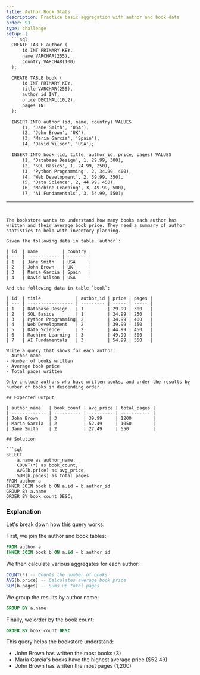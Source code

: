 ```yaml
---
title: Author Book Stats
description: Practice basic aggregation with author and book data
order: 93
type: challenge
setup: |
  ```sql
  CREATE TABLE author (
      id INT PRIMARY KEY,
      name VARCHAR(255),
      country VARCHAR(100)
  );

  CREATE TABLE book (
      id INT PRIMARY KEY,
      title VARCHAR(255),
      author_id INT,
      price DECIMAL(10,2),
      pages INT
  );

  INSERT INTO author (id, name, country) VALUES
      (1, 'Jane Smith', 'USA'),
      (2, 'John Brown', 'UK'),
      (3, 'Maria Garcia', 'Spain'),
      (4, 'David Wilson', 'USA');

  INSERT INTO book (id, title, author_id, price, pages) VALUES
      (1, 'Database Design', 1, 29.99, 300),
      (2, 'SQL Basics', 1, 24.99, 250),
      (3, 'Python Programming', 2, 34.99, 400),
      (4, 'Web Development', 2, 39.99, 350),
      (5, 'Data Science', 2, 44.99, 450),
      (6, 'Machine Learning', 3, 49.99, 500),
      (7, 'AI Fundamentals', 3, 54.99, 550);
  ```
---
```


The bookstore wants to understand how many books each author has written and their average book price. They need a summary of author statistics to help with inventory planning.

Given the following data in table `author`:

| id  | name         | country |
| --- | ------------ | ------- |
| 1   | Jane Smith   | USA     |
| 2   | John Brown   | UK      |
| 3   | Maria Garcia | Spain   |
| 4   | David Wilson | USA     |

And the following data in table `book`:

| id  | title             | author_id | price | pages |
| --- | ----------------- | --------- | ----- | ----- |
| 1   | Database Design   | 1         | 29.99 | 300   |
| 2   | SQL Basics        | 1         | 24.99 | 250   |
| 3   | Python Programming| 2         | 34.99 | 400   |
| 4   | Web Development   | 2         | 39.99 | 350   |
| 5   | Data Science      | 2         | 44.99 | 450   |
| 6   | Machine Learning  | 3         | 49.99 | 500   |
| 7   | AI Fundamentals   | 3         | 54.99 | 550   |

Write a query that shows for each author:
- Author name
- Number of books written
- Average book price
- Total pages written

Only include authors who have written books, and order the results by number of books in descending order.

## Expected Output

| author_name   | book_count | avg_price | total_pages |
| ------------- | ---------- | --------- | ----------- |
| John Brown    | 3          | 39.99     | 1200        |
| Maria Garcia  | 2          | 52.49     | 1050        |
| Jane Smith    | 2          | 27.49     | 550         |

## Solution

```sql
SELECT 
    a.name as author_name,
    COUNT(*) as book_count,
    AVG(b.price) as avg_price,
    SUM(b.pages) as total_pages
FROM author a
INNER JOIN book b ON a.id = b.author_id
GROUP BY a.name
ORDER BY book_count DESC;
```

### Explanation

Let's break down how this query works:

First, we join the author and book tables:
```sql
FROM author a
INNER JOIN book b ON a.id = b.author_id
```

We then calculate various aggregates for each author:
```sql
COUNT(*) -- Counts the number of books
AVG(b.price) -- Calculates average book price
SUM(b.pages) -- Sums up total pages
```

We group the results by author name:
```sql
GROUP BY a.name
```

Finally, we order by the book count:
```sql
ORDER BY book_count DESC
```

This query helps the bookstore understand:
- John Brown has written the most books (3)
- Maria Garcia's books have the highest average price ($52.49)
- John Brown has written the most pages (1,200) 
